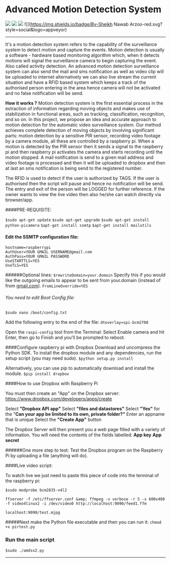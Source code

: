 # **Advanced Motion Detection System**
![](https://img.shields.io/badge/Release-V1.0.0-blue.svg)  ![](https://img.shields.io/badge/Build-Stable-green.svg) ![](https://img.shields.io/badge/License-MIT-red.svg) ![](https://img.shields.io/badge/By-Sheikh Nawab Arzoo-red.svg?style=social&logo=appveyor)

------------


It&#39;s a motion detection system refers to the capability of the surveillance system to detect motion and capture the events. Motion detection is usually a software - hardware based monitoring algorithm which, when it detects motions will signal the surveillance camera to begin capturing the event. Also called activity detection. An advanced motion detection surveillance system can also send the mail and sms notification as well as video clip will be uploaded to internet alternatively we can also live stream the current situation and have a RFID based system which keeps a track of the authorised person entering in the area hence camera will not be activated and no false notification will be send.

**How it works ?**
Motion detection system is the first essential process in the extraction of information regarding moving objects and makes use of stabilization in functional areas, such as tracking, classification, recognition, and so on. In this project, we propose an idea and accurate approach to motion detection for the automatic video surveillance system. Our method achieves complete detection of moving objects by involving significant parts: motion detection by a sensitive PIR sensor, recording video footage by a camera module, all these are controlled by a raspberry pi. When a motion is detected by the PIR sensor then it sends a signal to the raspberry pi and then raspberry pi activates the camera and starts recording until the motion stopped. A mail notification is send to a given mail address and video footage is processed and then it will be uploaded to dropbox and then at last an sms notification is being send to the registered number.

The RFID is used to detect if the user is authorized by TAGS. If the user is authorised then the script will pause and hence no notification will be send. The entry and exit of the person will be LOGGED for further reference. If the owner wants to view the live video then also he/she can watch directly via browser/app.

####PRE-REQUISITE:

`$sudo apt-get update`
`$sudo apt-get upgrade`
`$sudo apt-get install python-picamera`
`$apt-get install ssmtp`
`$apt-get install mailutils`

#### Edit the SSMTP configuration file:

````
hostname=raspberrypi
AuthUser=YOUR GMAIL USERNAME@gmail.com
AuthPass=YOUR GMAIL PASSWORD
UseSTARTTLS=YES
UseTLS=YES
````
######Optional lines:
`$rewriteDomain=your.domain`
Specify this if you would like the outgoing emails to appear to be sent from your.domain (instead of from [gmail.com](http://gmail.com/)).
`FromLineOverride=YES`

###### You need to edit Boot Config file:
`$sudo nano /boot/config.txt`

Add the following entry to the end of the file:
`dtoverlay=spi-bcm2708`

Open the `raspi-config` tool from the Terminal:
Select Enable camera and hit Enter, then go to Finish and you&#39;ll be prompted to reboot.

####Configure raspberry pi with Dropbox
Download and uncompress the Python SDK. To install the dropbox module and any dependencies, run the setup script (you may need sudo).
`$python setup.py install`

Alternatively, you can use pip to automatically download and install the module.
`$pip install dropbox`

####How to use Dropbox with Raspberry Pi

You must then create an &quot;App&quot; on the Dropbox server:
https://www.dropbox.com/developers/apps/create

Select **&quot;Dropbox API app&quot;**
Select **&quot;files and datastores&quot;**
Select **&quot;Yes&quot;** for the &quot;**Can your app be limited to its own, private folder?&quot;**
Enter an appname that is unique
Select the **&quot;Create App&quot;** button

The Dropbox Server will then present you a web page filled with a variety of information.  You will need the contents of the fields labelled:
**App key**
**App secret**

######One more step to test:
Test the Dropbox program on the Raspberry Pi by uploading a file (anything will do).


####Live video script:

To watch live we just need to paste this piece of code into the terminal of the raspberry pi:

`$sudo modprobe bcm2835-v4l2`

````
ffserver -f /etc/ffserver.conf &amp; ffmpeg -v verbose -r 5 -s 600x480 -f video4linux2 -i /dev/video0 http://localhost:9090/feed1.ffm
````

`localhost:9090/test.mjpg`

#####Next make the Python file executable and then you can run it:
`chmod +x pirtest.py`



### Run the main script
`$sudo ./amdsv2.py`

------------

